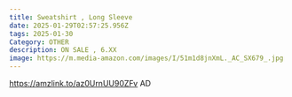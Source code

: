 ```yaml
---
title: Sweatshirt , Long Sleeve
date: 2025-01-29T02:57:25.956Z
tags: 2025-01-30
Category: OTHER
description: ON SALE , 6.XX
image: https://m.media-amazon.com/images/I/51m1d8jnXmL._AC_SX679_.jpg
---
```

https://amzlink.to/az0UrnUU90ZFv  AD